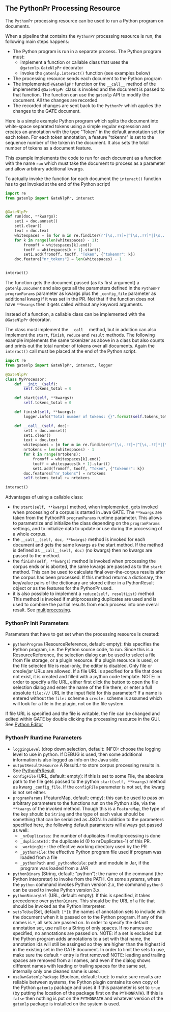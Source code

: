 ## The PythonPr Processing Resource

The `PythonPr` processing resource can be used to run a Python program on documents.

When a pipeline that contains the `PythonPr` processing resource is run, the following main steps happens:

* The Python program is run in a separate process. The Python program must:
  * implement a function or callable class that uses the `@gatenlp.GateNlpPr` decorator 
  * invoke the `gatenlp.interact()` function  (see examples below)
* The processing resource sends each document to the Python program
* The implemented `@GateNlpPr` function or the `__call__` method of the implemented `@GateNlpPr` class is
  invoked and the document is passed to that function. The function can use the `gatenlp` API to modify the document.
  All the changes are recorded.
* The recorded changes are sent back to the `PythonPr` which applies the changes to the GATE document.

Here is a simple example Python program which splits the document into white-space separated tokens using a simple regular expression and creates
an annotation with the type "Token" in the default annotation set for each token. For each token annotation,
a feature "tokennr" is set to the sequence number of the token in the document.
It also sets the total number of tokens as a document feature.

This example implements the code to run for each document as a function with the name `run` which must
take the document to process as a parameter and allow arbitrary additional kwargs. 

To actually invoke the function for each document the `interact()` function has to get invoked at the 
end of the Python script!

```python
import re
from gatenlp import GateNlpPr, interact


@GateNlpPr
def run(doc, **kwargs):
    set1 = doc.annset()
    set1.clear()
    text = doc.text
    whitespaces = [m for m in re.finditer(r"[\s,.!?]+|^[\s,.!?]*|[\s,.!?]*$", text)]
    for k in range(len(whitespaces) - 1):
        fromoff = whitespaces[k].end()
        tooff = whitespaces[k + 1].start()
        set1.add(fromoff, tooff, "Token", {"tokennr": k})
    doc.feature["nr_tokens"] = len(whitespaces) - 1


interact()
```

The function gets the document passed (as its first argument) a `gatenlp.Document` and also gets all the
parameters defined in the `PythonPr` `programParams` parameter as kwargs plus the `_config_file` parameter
as additional kwarg if it was set in the PR. Not that if the function does not have `**kwargs` then 
it gets called without any keyword arguments. 

Instead of a function, a callable class can be implemented with the `@GateNlpPr` decorator.

The class must implement the `__call__` method, but in addition can also
implement the `start`, `finish`, `reduce` and `result` methods. The following
example implements the same tokenizer as above in a class but also counts and prints out
the total number of tokens over all documents. Again the `interact()` call must be 
placed at the end of the Python script.


```python
import re
from gatenlp import GateNlpPr, interact, logger

@GateNlpPr
class MyProcessor:
    def __init__(self):
        self.tokens_total = 0

    def start(self, **kwargs):
        self.tokens_total = 0

    def finish(self, **kwargs):
        logger.info("Total number of tokens: {}".format(self.tokens_total))

    def __call__(self, doc):
        set1 = doc.annset()
        set1.clear()
        text = doc.text
        whitespaces = [m for m in re.finditer(r"[\s,.!?]+|^[\s,.!?]*|[\s,.!?]*$", text)]
        nrtokens = len(whitespaces) - 1
        for k in range(nrtokens):
            fromoff = whitespaces[k].end()
            tooff = whitespaces[k + 1].start()
            set1.add(fromoff, tooff, "Token", {"tokennr": k})
        doc.features["nr_tokens"] = nrtokens
        self.tokens_total += nrtokens

interact()
```

Advantages of using a callable class:

* the `start(self, **kwargs)` method, when implemented, gets invoked when processing of a corpus is started
  in Java GATE. The `**kwargs` are taken from the PythonPR `programParams` runtime parameter. 
  This allows to parametrize and initialize the class depending on the `programParams` settings, and to 
  initialize data to update or use during the processing of a whole corpus.
* the `__call__(self, doc, **kwargs)` method is invoked for each document and gets the same kwargs as the start method. 
  If the method is defined as `__call__(self, doc)` (no kwargs) then no kwargs are passed to the method. 
* the `finish(self, **kwargs)` method is invoked when processing the corpus ends or is aborted, the same kwargs are passed as to the 
  `start` method. This can be used to calculate final over-the-corpus results after the corpus has been processed. 
  If this method returns a dictionary, the key/value pairs of the dictionary are stored either in a PythonResult object or 
  as the features for the PythonPr used. 
* it is also possible to implement a `reduce(self, resultList)` method. This method is invoked if multiprocessing duplicates
  are used and is used to combine the partial results from each process into one overal resalt. 
  See [multiprocessing](multiprocessing).


### PythonPr Init Parameters

Parameters that have to get set when the processing resource is created:
* `pythonProgram` (ResourceReference, default: empty): this specifies the Python program, i.e. the Python source code, to run. 
  Since this is
  a ResourceReference, the selection dialog can be used to select a file from file storage, or a plugin resource.
  If a plugin resource is used, or the file selected file is read-only, the editor is disabled.
  Only file or creole/jar URLs are allowed. If a file URL is specified for a file that does not exist, it
  is created and filled with a python code template.
  NOTE: in order to specify a file URL, either first click the button to open the file selection dialog and enter
  the name of the file there, or enter a full absolute `file:///` URL in the input field for this parameter? 
  If a name is entered without the `file:` scheme a `creole:` scheme is assumed which will look for a file 
  in the plugin, not on the file system. 

If file URL is specified and the file is writable, the file can be changed and edited within GATE by double clicking
the processing resource in the GUI. See [Python Editor](python-editor)

### PythonPr Runtime Parameters

* `loggingLevel` (drop down selection, default: INFO): choose the logging level to use in python. If DEBUG is used, then
  some additional information is also logged as info on the Java side.
* `outputResultResource` A ResultLr to store corpus processing results in. See [PythonPrResult](PythonPrResult)
* `configFile` (URL, default: empty): if this is set to some File, the absolute path to the file gets passed to the python 
  `start(self, **kwargs)` method as kwarg `_config_file`. If the `configFile` parameter is not set, the kwarg
  is not set either.
* `programParams` (FeatureMap, default: empy): this can be used to pass on arbitrary parameters to the functions run on the
  Python side, via the `**kwargs` of the invoked method. Though this is a `FeatureMap`, the type of the key should be `String`
  and the type of each value should be something that can be serialized as JSON. In addition to the parameters specified here, the following
  default parameters will always get passed as well:
  * `_nrDuplicates`: the number of duplicates if multiprocessing is done
  * `_duplicateId` : the duplicate id (0 to nrDuplicates-1) of this PR.
  * `_workingDir` : the effective working directory used by the PR
  * `_pythonFile`: the effective Python program file used if program was loaded from a file
  * `_pythonPath` and `_pythonModule`: path and module in Jar, if the program was loaded from a JAR
* `pythonBinary` (String, default: "python"): the name of the command (the Python interpreter) to invoke from the PATH. On some systems, where
  the `python` command invokes Python version 2.x, the command `python3` can be used to invoke Python version 3.x.
* `pythonBinaryUrl` (URL, default: empty): If this is specified, it takes precedence over `pythonBinary`. This should be
  the URL of a file that should be invoked as the Python interpreter.
* `setsToUse`(Set, default: `[*]`): the names of annotation sets to include with the document when it is passed on to the Python
  program. If any of the names is `*`, all sets are passed on. In order to specify the default annotation set, use null or 
  a String of only spaces. If no names are specified, no annotations are passed on. NOTE: if a set is excluded but the Python program
  adds annotations to a set with that name, the annotation ids will still be assinged so they are higher than the highest id in the 
  existing set in the GATE document. In order to limit the sets to use, make sure the default `*` entry is first removed!
  NOTE: leading and trailing spaces are removed from all names, and even if the dialog shows 
  different names with leading or trailing spaces for the same set, internally only one cleaned name is used.
* `useOwnGatenlpPackage` (Boolean, default: true): to make sure results are reliable between systems, the Python plugin
  contains its own copy of the Python `gatenlp` package and uses it if this parameter is set to `true` (by putting the location
  of the package first on the `PYTHONPATH`). If this is `false` then nothing is put on the `PYTHONPATH` and whatever version of
  the `gatenlp` package is installed on the system is used.

